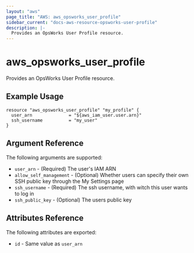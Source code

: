 ```yaml
---
layout: "aws"
page_title: "AWS: aws_opsworks_user_profile"
sidebar_current: "docs-aws-resource-opsworks-user-profile"
description: |-
  Provides an OpsWorks User Profile resource.
---
```


# aws\_opsworks\_user\_profile

Provides an OpsWorks User Profile resource.

## Example Usage

```
resource "aws_opsworks_user_profile" "my_profile" {
  user_arn              = "${aws_iam_user.user.arn}"
  ssh_username          = "my_user"
}
```

## Argument Reference

The following arguments are supported:

* `user_arn` - (Required) The user's IAM ARN
* `allow_self_management` - (Optional) Whether users can specify their own SSH public key through the My Settings page
* `ssh_username` - (Required) The ssh username, with witch this user wants to log in
* `ssh_public_key` - (Optional) The users public key  

## Attributes Reference

The following attributes are exported:

* `id` - Same value as `user_arn`
